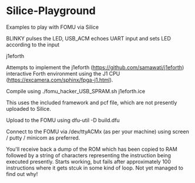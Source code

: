# Silice-Playground

Examples to play with FOMU via Silice

BLINKY pulses the LED, 
USB_ACM echoes UART input and sets LED according to the input

j1eforth

Attempts to implement the j1eforth (https://github.com/samawati/j1eforth) interactive Forth environment using the J1 CPU (https://excamera.com/sphinx/fpga-j1.html).

Compile using ./fomu_hacker_USB_SPRAM.sh j1eforth.ice

This uses the included framework and pcf file, which are not presently uploaded to Silice.

Upload to the FOMU using dfu-util -D build.dfu


Connect to the FOMU via /dev/ttyACMx (as per your machine) using screen / putty / minicom as preferred.

You'll receive back a dump of the ROM which has been copied to RAM followed by a string of characters representing the instruction being executed presently. Starts working, but fails after approximately 100 instructions where it gets stcuk in some kind of loop. Not yet managed to find out why!
